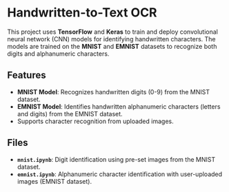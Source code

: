 # Handwritten-to-Text OCR

This project uses **TensorFlow** and **Keras** to train and deploy convolutional neural network (CNN) models for identifying handwritten characters. The models are trained on the **MNIST** and **EMNIST** datasets to recognize both digits and alphanumeric characters.

## Features

- **MNIST Model**: Recognizes handwritten digits (0-9) from the MNIST dataset.
- **EMNIST Model**: Identifies handwritten alphanumeric characters (letters and digits) from the EMNIST dataset.
- Supports character recognition from uploaded images.

## Files

- **`mnist.ipynb`**: Digit identification using pre-set images from the MNIST dataset.
- **`emnist.ipynb`**: Alphanumeric character identification with user-uploaded images (EMNIST dataset).
